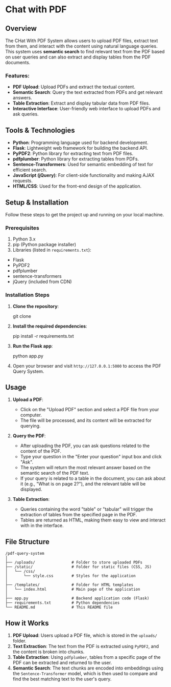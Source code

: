 # Chat with PDF

## Overview

The CHat With PDF System allows users to upload PDF files, extract text from them, and interact with the content using natural language queries. This system uses **semantic search** to find relevant text from the PDF based on user queries and can also extract and display tables from the PDF documents.

### Features:
- **PDF Upload**: Upload PDFs and extract the textual content.
- **Semantic Search**: Query the text extracted from PDFs and get relevant answers.
- **Table Extraction**: Extract and display tabular data from PDF files.
- **Interactive Interface**: User-friendly web interface to upload PDFs and ask queries.

## Tools & Technologies

- **Python**: Programming language used for backend development.
- **Flask**: Lightweight web framework for building the backend API.
- **PyPDF2**: Python library for extracting text from PDF files.
- **pdfplumber**: Python library for extracting tables from PDFs.
- **Sentence-Transformers**: Used for semantic embedding of text for efficient search.
- **JavaScript (jQuery)**: For client-side functionality and making AJAX requests.
- **HTML/CSS**: Used for the front-end design of the application.

## Setup & Installation

Follow these steps to get the project up and running on your local machine.

### Prerequisites
1. Python 3.x
2. pip (Python package installer)
3. Libraries (listed in `requirements.txt`):
  - Flask
  - PyPDF2
  - pdfplumber
  - sentence-transformers
  - jQuery (included from CDN)


### Installation Steps

1. **Clone the repository**:

   git clone 


2. **Install the required dependencies**:

   pip install -r requirements.txt

3. **Run the Flask app**:

   python app.py

5. Open your browser and visit `http://127.0.0.1:5000` to access the PDF Query System.




## Usage

1. **Upload a PDF**:
   - Click on the "Upload PDF" section and select a PDF file from your computer.
   - The file will be processed, and its content will be extracted for querying.

2. **Query the PDF**:
   - After uploading the PDF, you can ask questions related to the content of the PDF.
   - Type your question in the "Enter your question" input box and click "Ask".
   - The system will return the most relevant answer based on the semantic search of the PDF text.
   - If your query is related to a table in the document, you can ask about it (e.g., "What is on page 2?"), and the relevant table will be displayed.

3. **Table Extraction**:
   - Queries containing the word "table" or "tabular" will trigger the extraction of tables from the specified page in the PDF.
   - Tables are returned as HTML, making them easy to view and interact with in the interface.

## File Structure

```
/pdf-query-system
│
├── /uploads/                # Folder to store uploaded PDFs
├── /static/                 # Folder for static files (CSS, JS)
│   └── /css/
│       └── style.css        # Styles for the application
│
├── /templates/              # Folder for HTML templates
│   └── index.html           # Main page of the application
│
├── app.py                   # Backend application code (Flask)
├── requirements.txt         # Python dependencies
└── README.md                # This README file
```


## How it Works

1. **PDF Upload**: Users upload a PDF file, which is stored in the `uploads/` folder.
2. **Text Extraction**: The text from the PDF is extracted using `PyPDF2`, and the content is broken into chunks.
3. **Table Extraction**: Using `pdfplumber`, tables from a specific page of the PDF can be extracted and returned to the user.
4. **Semantic Search**: The text chunks are encoded into embeddings using the `Sentence-Transformer` model, which is then used to compare and find the best matching text to the user's query.


